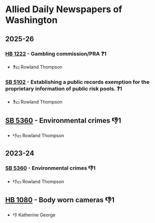 # Allied Daily Newspapers of Washington
## 2025-26

### [HB 1222](/bill/2025-26/hb/1222/) - Gambling commission/PRA   ❓1
* ❓💵 Rowland Thompson

### [SB 5102](/bill/2025-26/sb/5102/) - Establishing a public records exemption for the proprietary information of public risk pools.   ❓1
* ❓💵 Rowland Thompson

## [SB 5360](/bill/2025-26/sb/5360/) - Environmental crimes  👎1 
* 👎💵 Rowland Thompson

## 2023-24

### [SB 5360](/bill/2023-24/sb/5360/) - Environmental crimes  👎1 
* 👎💵 Rowland Thompson

## [HB 1080](/bill/2023-24/hb/1080/) - Body worn cameras  👎1 
* 👎 Katherine George
